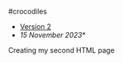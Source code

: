 #crocodiles

- [Version 2](https://github.com/McMaster6425/Crocodile.git)
- *15 November 2023**

Creating my second HTML page